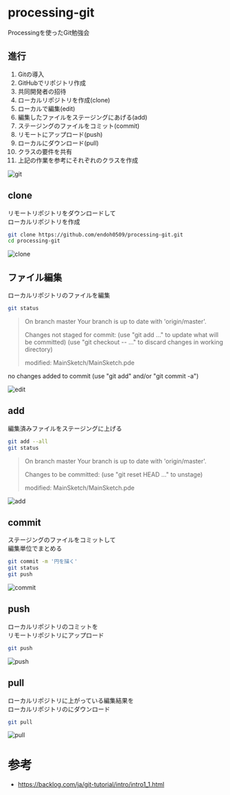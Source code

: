 # processing-git

Processingを使ったGit勉強会

## 進行

1. Gitの導入
2. GitHubでリポジトリ作成
3. 共同開発者の招待
4. ローカルリポジトリを作成(clone)
5. ローカルで編集(edit)
6. 編集したファイルをステージングにあげる(add)
7. ステージングのファイルをコミット(commit)
8. リモートにアップロード(push)
9. ローカルにダウンロード(pull)
10. クラスの要件を共有
11. 上記の作業を参考にそれぞれのクラスを作成

![git](https://raw.githubusercontent.com/endoh0509/processing-git/master/img/git-study.001.png)

## clone

リモートリポジトリをダウンロードして  
ローカルリポジトリを作成

```bash
git clone https://github.com/endoh0509/processing-git.git
cd processing-git
```

![clone](https://raw.githubusercontent.com/endoh0509/processing-git/master/img/git-study.002.png)

## ファイル編集

ローカルリポジトリのファイルを編集

```bash
git status
```

> On branch master
> Your branch is up to date with 'origin/master'.
>
> Changes not staged for commit:
>   (use "git add <file>..." to update what will be committed)
>   (use "git checkout -- <file>..." to discard changes in working directory)
>
> 	modified:   MainSketch/MainSketch.pde

no changes added to commit (use "git add" and/or "git commit -a")

![edit](https://raw.githubusercontent.com/endoh0509/processing-git/master/img/git-study.003.png)

## add

編集済みファイルをステージングに上げる

```bash
git add --all
git status
```

> On branch master
> Your branch is up to date with 'origin/master'.
>
> Changes to be committed:
>   (use "git reset HEAD <file>..." to unstage)
>
> 	modified:   MainSketch/MainSketch.pde

![add](https://raw.githubusercontent.com/endoh0509/processing-git/master/img/git-study.004.png)

## commit

ステージングのファイルをコミットして  
編集単位でまとめる

```bash
git commit -m '円を描く'
git status
git push
```

![commit](https://raw.githubusercontent.com/endoh0509/processing-git/master/img/git-study.005.png)

## push

ローカルリポジトリのコミットを  
リモートリポジトリにアップロード

```bash
git push
```

![push](https://raw.githubusercontent.com/endoh0509/processing-git/master/img/git-study.006.png)

## pull

ローカルリポジトリに上がっている編集結果を  
ローカルリポジトリのにダウンロード

```bash
git pull
```

![pull](https://raw.githubusercontent.com/endoh0509/processing-git/master/img/git-study.007.png)

# 参考

- https://backlog.com/ja/git-tutorial/intro/intro1_1.html
